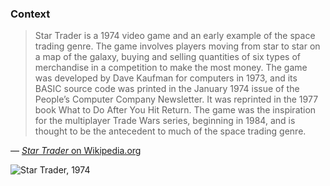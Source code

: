 ### Context

> Star Trader is a 1974 video game and an early example of the space trading
> genre. The game involves players moving from star to star on a map of the
> galaxy, buying and selling quantities of six types of merchandise in a
> competition to make the most money. The game was developed by Dave Kaufman
> for computers in 1973, and its BASIC source code was printed in the January
> 1974 issue of the People’s Computer Company Newsletter. It was reprinted in
> the 1977 book What to Do After You Hit Return. The game was the inspiration
> for the multiplayer Trade Wars series, beginning in 1984, and is thought to
> be the antecedent to much of the space trading genre.

— [*Star Trader* on Wikipedia.org](https://en.wikipedia.org/wiki/Star_Trader)

![Star Trader, 1974](https://upload.wikimedia.org/wikipedia/en/d/d2/Star_Trader_1974_screenshot.png)
